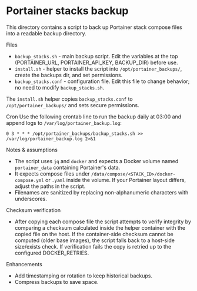 # Portainer stacks backup

This directory contains a script to back up Portainer stack compose files into a readable backup directory.

Files

- `backup_stacks.sh` - main backup script. Edit the variables at the top (PORTAINER_URL, PORTAINER_API_KEY, BACKUP_DIR) before use.
- `install.sh` - helper to install the script into `/opt/portainer_backups/`, create the backups dir, and set permissions.
- `backup_stacks.conf` - configuration file. Edit this file to change behavior; no need to modify `backup_stacks.sh`.

The `install.sh` helper copies `backup_stacks.conf` to `/opt/portainer_backups/` and sets secure permissions.

Cron
Use the following crontab line to run the backup daily at 03:00 and append logs to `/var/log/portainer_backup.log`:

```
0 3 * * * /opt/portainer_backups/backup_stacks.sh >> /var/log/portainer_backup.log 2>&1
```

Notes & assumptions

- The script uses `jq` and `docker` and expects a Docker volume named `portainer_data` containing Portainer's data.
- It expects compose files under `/data/compose/<STACK_ID>/docker-compose.yml` or `.yaml` inside the volume. If your Portainer layout differs, adjust the paths in the script.
- Filenames are sanitized by replacing non-alphanumeric characters with underscores.

Checksum verification
- After copying each compose file the script attempts to verify integrity by comparing a checksum calculated inside the helper container with the copied file on the host. If the container-side checksum cannot be computed (older base images), the script falls back to a host-side size/exists check. If verification fails the copy is retried up to the configured DOCKER_RETRIES.

Enhancements

- Add timestamping or rotation to keep historical backups.
- Compress backups to save space.
